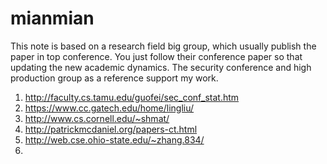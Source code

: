 # mianmian 
This note is based on a research field big group, which usually publish the paper in top conference. You just follow their conference paper so that updating the new academic dynamics. The security conference and high production group as a reference support my work.
1. http://faculty.cs.tamu.edu/guofei/sec_conf_stat.htm
2. https://www.cc.gatech.edu/home/lingliu/
3. http://www.cs.cornell.edu/~shmat/
4. http://patrickmcdaniel.org/papers-ct.html
5. http://web.cse.ohio-state.edu/~zhang.834/
6. 
